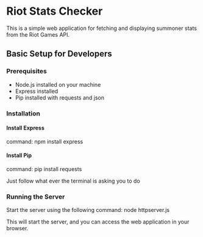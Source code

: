 # Riot Stats Checker

This is a simple web application for fetching and displaying summoner stats from the Riot Games API.

## Basic Setup for Developers

### Prerequisites
- Node.js installed on your machine
- Express installed
- Pip installed with requests and json

### Installation

#### Install Express
command: npm install express

#### Install Pip
command: pip install requests

Just follow what ever the terminal is asking you to do

### Running the Server
Start the server using the following 
command: node httpserver.js

This will start the server, and you can access the web application in your browser.
